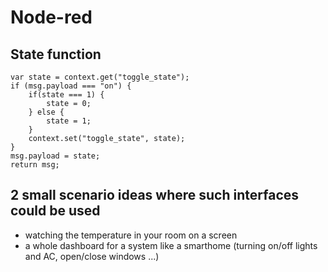 # Node-red
## State function
````
var state = context.get("toggle_state");
if (msg.payload === "on") {
	if(state === 1) {
		state = 0;
	} else {
		state = 1;
	}
	context.set("toggle_state", state);
}
msg.payload = state;
return msg;
````
## 2 small scenario ideas where such interfaces could be used
+ watching the temperature in your room on a screen
+ a whole dashboard for a system like a smarthome (turning on/off lights and AC, open/close windows ...) 
